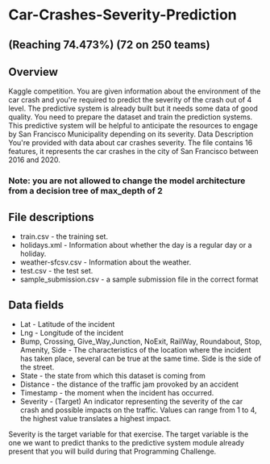 # Car-Crashes-Severity-Prediction 
## (Reaching 74.473%) (72 on 250 teams)
## Overview
Kaggle competition. You are given information about the environment of the car crash and you're required to predict the severity of the crash out of 4 level. The predictive system is already built but it needs some data of good quality. You need to prepare the dataset and train the prediction systems. This predictive system will be helpful to anticipate the resources to engage by San Francisco Municipality depending on its severity.
Data Description
You're provided with data about car crashes severity. The file contains 16 features, it represents the car crashes in the city of San Francisco between 2016 and 2020.

### **Note: you are not allowed to change the model architecture from a decision tree of max_depth of 2**

## File descriptions
* train.csv - the training set.
* holidays.xml - Information about whether the day is a regular day or a holiday.
* weather-sfcsv.csv - Information about the weather.
* test.csv - the test set.
* sample_submission.csv - a sample submission file in the correct format
## Data fields
* Lat - Latitude of the incident
* Lng - Longitude of the incident
* Bump, Crossing, Give_Way,Junction, NoExit, RailWay, Roundabout, Stop, Amenity, Side - The characteristics of the location where the incident has taken place, several can be true at the same time. Side is the side of the street.
* State - the state from which this dataset is coming from
* Distance - the distance of the traffic jam provoked by an accident
* Timestamp - the moment when the incident has occurred.
* Severity - (Target) An indicator representing the severity of the car crash and possible impacts on the traffic. Values can range from 1 to 4, the highest value translates a highest impact.     

Severity is the target variable for that exercise. The target variable is the one we want to predict thanks to the predictive system module already present that you will build during that Programming Challenge.
